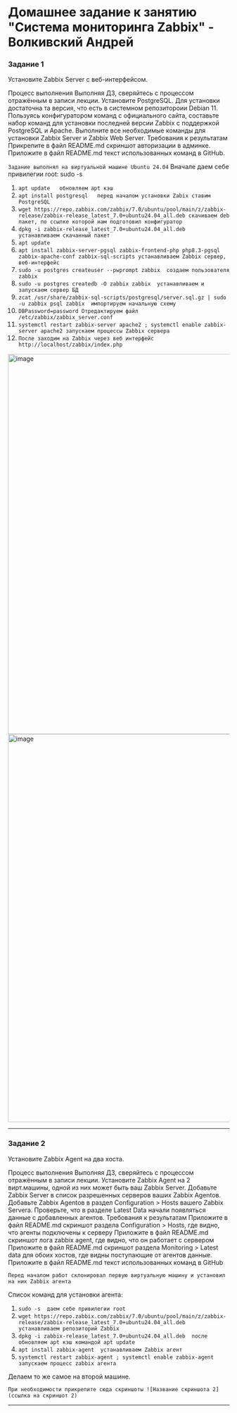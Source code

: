 # Домашнее задание к занятию "Система мониторинга Zabbix" - Волкивский Андрей

### Задание 1
Установите Zabbix Server с веб-интерфейсом.

Процесс выполнения
Выполняя ДЗ, сверяйтесь с процессом отражённым в записи лекции.
Установите PostgreSQL. Для установки достаточна та версия, что есть в системном репозитороии Debian 11.
Пользуясь конфигуратором команд с официального сайта, составьте набор команд для установки последней версии Zabbix с поддержкой PostgreSQL и Apache.
Выполните все необходимые команды для установки Zabbix Server и Zabbix Web Server.
Требования к результатам
Прикрепите в файл README.md скриншот авторизации в админке.
Приложите в файл README.md текст использованных команд в GitHub.

`Задание выполнял на виртуальной машине Ubuntu 24.04`
Вначале даем себе привилегии root:  sudo -s

1. `apt update   обновляем apt кэш`
2. `apt install postgresql   перед началом установки Zabix ставим PostgreSQL`
3. `wget https://repo.zabbix.com/zabbix/7.0/ubuntu/pool/main/z/zabbix-release/zabbix-release_latest_7.0+ubuntu24.04_all.deb скачиваем deb пакет, по ссылке которой нам подготовил конфигуратор`
4. `dpkg -i zabbix-release_latest_7.0+ubuntu24.04_all.deb  устанавливаем скачанный пакет`
5. `apt update`
6. `apt install zabbix-server-pgsql zabbix-frontend-php php8.3-pgsql zabbix-apache-conf zabbix-sql-scripts устанавливаем Zabbix сервер, веб-интерфейс`
7. `sudo -u postgres createuser --pwprompt zabbix  создаем пользователя zabbix`
8. `sudo -u postgres createdb -O zabbix zabbix  устанавливаем и запускаем сервер БД`
9. `zcat /usr/share/zabbix-sql-scripts/postgresql/server.sql.gz | sudo -u zabbix psql zabbix  импортируем начальную схему`
10. `DBPassword=password Отредактируем файл /etc/zabbix/zabbix_server.conf`
11. `systemctl restart zabbix-server apache2 ; systemctl enable zabbix-server apache2 запускаем процессы Zabbix сервера`
12. `После заходим на Zabbix через веб интерфейс http://localhost/zabbix/index.php`

<img width="1282" height="863" alt="image" src="https://github.com/user-attachments/assets/1b93d0ca-dafa-4f61-9aa6-5fefd7479bb9" />

<img width="1400" height="881" alt="image" src="https://github.com/user-attachments/assets/bfa32756-be98-426f-8a7e-71b82a17a370" />

---

### Задание 2
Установите Zabbix Agent на два хоста.

Процесс выполнения
Выполняя ДЗ, сверяйтесь с процессом отражённым в записи лекции.
Установите Zabbix Agent на 2 вирт.машины, одной из них может быть ваш Zabbix Server.
Добавьте Zabbix Server в список разрешенных серверов ваших Zabbix Agentов.
Добавьте Zabbix Agentов в раздел Configuration > Hosts вашего Zabbix Servera.
Проверьте, что в разделе Latest Data начали появляться данные с добавленных агентов.
Требования к результатам
Приложите в файл README.md скриншот раздела Configuration > Hosts, где видно, что агенты подключены к серверу
Приложите в файл README.md скриншот лога zabbix agent, где видно, что он работает с сервером
Приложите в файл README.md скриншот раздела Monitoring > Latest data для обоих хостов, где видны поступающие от агентов данные.
Приложите в файл README.md текст использованных команд в GitHub


`Перед началом работ склонировал первую виртуальную машину и установил на них Zabbix агента`

Список команд для установки агента:

1. `sudo -s  даем себе привилегии root`
2. `wget https://repo.zabbix.com/zabbix/7.0/ubuntu/pool/main/z/zabbix-release/zabbix-release_latest_7.0+ubuntu24.04_all.deb  устанавливаем репозиторий Zabbix`
3. `dpkg -i zabbix-release_latest_7.0+ubuntu24.04_all.deb  после обновляем apt кэш командой apt update`
4. `apt install zabbix-agent  устанавливаем Zabbix агент`
5. `systemctl restart zabbix-agent ; systemctl enable zabbix-agent  запускаем процесс zabbix агента `

Делаем то же самое на второй машине.


`При необходимости прикрепитe сюда скриншоты
![Название скриншота 2](ссылка на скриншот 2)`


---

